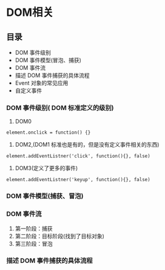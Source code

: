 # DOM相关

## 目录
- DOM 事件级别
- DOM 事件模型(冒泡、捕获)
- DOM 事件流
- 描述 DOM 事件捕获的具体流程
- Event 对象的常见应用
- 自定义事件

### DOM 事件级别( DOM 标准定义的级别)
1. DOM0
```
element.onclick = function() {}
```

1. DOM2,(DOM1 标准也是有的，但是没有定义事件相关的东西)
```
element.addEventListner('click', function(){}, false)
```

1. DOM3(定义了更多的事件)
```
element.addEventListner('keyup', function(){}, false)
```

### DOM 事件模型(捕获、冒泡)

### DOM 事件流
1. 第一阶段：捕获
1. 第二阶段：目标阶段(找到了目标对象)
1. 第三阶段：冒泡

### 描述 DOM 事件捕获的具体流程
